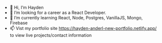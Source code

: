 - 👋 Hi, I’m Hayden
- 👀 I’m looking for a career as a React Developer.
- 🌱 I’m currently learning React, Node, Postgres, VanillaJS, Mongo, Firebase
- 📫 Vist my portfolio site https://hayden-anderl-new-portfolio.netlify.app/ to view live projects/contact information

<!---
haydenanderl33/haydenanderl33 is a ✨ special ✨ repository because its `README.md` (this file) appears on your GitHub profile.
You can click the Preview link to take a look at your changes.
--->
